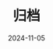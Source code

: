 ---
title: "归档"
date: 2024-11-05
draft: false
layout: "archives"
language: "zh-CN"
description: "文章归档"
showAuthor: false
paginate: 6
groupByYear: true
---